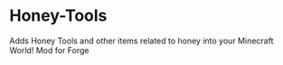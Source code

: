 # Honey-Tools
Adds Honey Tools and other items related to honey into your Minecraft World! Mod for Forge
